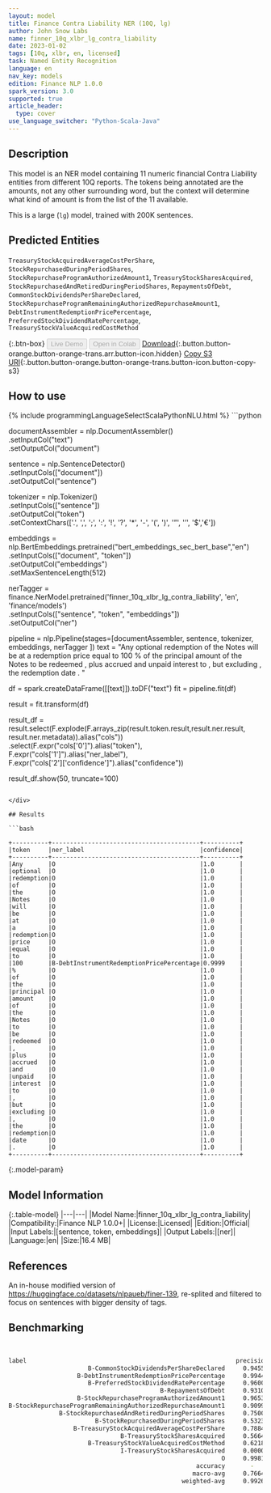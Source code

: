 ```yaml
---
layout: model
title: Finance Contra Liability NER (10Q, lg)
author: John Snow Labs
name: finner_10q_xlbr_lg_contra_liability
date: 2023-01-02
tags: [10q, xlbr, en, licensed]
task: Named Entity Recognition
language: en
nav_key: models
edition: Finance NLP 1.0.0
spark_version: 3.0
supported: true
article_header:
  type: cover
use_language_switcher: "Python-Scala-Java"
---
```


## Description

This model is an NER model containing 11 numeric financial Contra Liability entities from different 10Q reports. The tokens being annotated are the amounts, not any other surrounding word, but the context will determine what kind of amount is from the list of the 11 available.

This is a large (`lg`) model, trained with 200K sentences.

## Predicted Entities

`TreasuryStockAcquiredAverageCostPerShare`, `StockRepurchasedDuringPeriodShares`, `StockRepurchaseProgramAuthorizedAmount1`, `TreasuryStockSharesAcquired`, `StockRepurchasedAndRetiredDuringPeriodShares`, `RepaymentsOfDebt`, `CommonStockDividendsPerShareDeclared`, `StockRepurchaseProgramRemainingAuthorizedRepurchaseAmount1`, `DebtInstrumentRedemptionPricePercentage`, `PreferredStockDividendRatePercentage`, `TreasuryStockValueAcquiredCostMethod`

{:.btn-box}
<button class="button button-orange" disabled>Live Demo</button>
<button class="button button-orange" disabled>Open in Colab</button>
[Download](https://s3.amazonaws.com/auxdata.johnsnowlabs.com/finance/models/finner_10q_xlbr_lg_contra_liability_en_1.0.0_3.0_1672653955472.zip){:.button.button-orange.button-orange-trans.arr.button-icon.hidden}
[Copy S3 URI](s3://auxdata.johnsnowlabs.com/finance/models/finner_10q_xlbr_lg_contra_liability_en_1.0.0_3.0_1672653955472.zip){:.button.button-orange.button-orange-trans.button-icon.button-copy-s3}

## How to use



<div class="tabs-box" markdown="1">
{% include programmingLanguageSelectScalaPythonNLU.html %}
```python
 
documentAssembler = nlp.DocumentAssembler() \
   .setInputCol("text") \
   .setOutputCol("document")

sentence = nlp.SentenceDetector() \
   .setInputCols(["document"]) \
   .setOutputCol("sentence") 

tokenizer = nlp.Tokenizer()\
    .setInputCols(["sentence"])\
    .setOutputCol("token")\
    .setContextChars(['.', ',', ';', ':', '!', '?', '*', '-', '(', ')', '”', '’', '$','€'])

embeddings = nlp.BertEmbeddings.pretrained("bert_embeddings_sec_bert_base","en") \
  .setInputCols(["document", "token"]) \
  .setOutputCol("embeddings")\
  .setMaxSentenceLength(512)

nerTagger = finance.NerModel.pretrained('finner_10q_xlbr_lg_contra_liability', 'en', 'finance/models')\
   .setInputCols(["sentence", "token", "embeddings"])\
   .setOutputCol("ner")
              
pipeline = nlp.Pipeline(stages=[documentAssembler,
                            sentence,
                            tokenizer,
                            embeddings,
                            nerTagger
                                ])
text = "Any optional redemption of the Notes will be at a redemption price equal to 100 % of the principal amount of the Notes to be redeemed , plus accrued and unpaid interest to , but excluding , the redemption date .  "

df = spark.createDataFrame([[text]]).toDF("text")
fit = pipeline.fit(df)

result = fit.transform(df)

result_df = result.select(F.explode(F.arrays_zip(result.token.result,result.ner.result, result.ner.metadata)).alias("cols"))\
.select(F.expr("cols['0']").alias("token"),\
      F.expr("cols['1']").alias("ner_label"),\
      F.expr("cols['2']['confidence']").alias("confidence"))

result_df.show(50, truncate=100)
```

</div>

## Results

```bash

+----------+-----------------------------------------+----------+
|token     |ner_label                                |confidence|
+----------+-----------------------------------------+----------+
|Any       |O                                        |1.0       |
|optional  |O                                        |1.0       |
|redemption|O                                        |1.0       |
|of        |O                                        |1.0       |
|the       |O                                        |1.0       |
|Notes     |O                                        |1.0       |
|will      |O                                        |1.0       |
|be        |O                                        |1.0       |
|at        |O                                        |1.0       |
|a         |O                                        |1.0       |
|redemption|O                                        |1.0       |
|price     |O                                        |1.0       |
|equal     |O                                        |1.0       |
|to        |O                                        |1.0       |
|100       |B-DebtInstrumentRedemptionPricePercentage|0.9999    |
|%         |O                                        |1.0       |
|of        |O                                        |1.0       |
|the       |O                                        |1.0       |
|principal |O                                        |1.0       |
|amount    |O                                        |1.0       |
|of        |O                                        |1.0       |
|the       |O                                        |1.0       |
|Notes     |O                                        |1.0       |
|to        |O                                        |1.0       |
|be        |O                                        |1.0       |
|redeemed  |O                                        |1.0       |
|,         |O                                        |1.0       |
|plus      |O                                        |1.0       |
|accrued   |O                                        |1.0       |
|and       |O                                        |1.0       |
|unpaid    |O                                        |1.0       |
|interest  |O                                        |1.0       |
|to        |O                                        |1.0       |
|,         |O                                        |1.0       |
|but       |O                                        |1.0       |
|excluding |O                                        |1.0       |
|,         |O                                        |1.0       |
|the       |O                                        |1.0       |
|redemption|O                                        |1.0       |
|date      |O                                        |1.0       |
|.         |O                                        |1.0       |
+----------+-----------------------------------------+----------+

```

{:.model-param}
## Model Information

{:.table-model}
|---|---|
|Model Name:|finner_10q_xlbr_lg_contra_liability|
|Compatibility:|Finance NLP 1.0.0+|
|License:|Licensed|
|Edition:|Official|
|Input Labels:|[sentence, token, embeddings]|
|Output Labels:|[ner]|
|Language:|en|
|Size:|16.4 MB|

## References

An in-house modified version of https://huggingface.co/datasets/nlpaueb/finer-139, re-splited and filtered to focus on sentences with bigger density of tags.

## Benchmarking

```bash


label                                                          precision    recall  f1-score   support
                      B-CommonStockDividendsPerShareDeclared     0.9455    0.9975    0.9708       400
                   B-DebtInstrumentRedemptionPricePercentage     0.9944    0.9806    0.9874       360
                      B-PreferredStockDividendRatePercentage     0.9600    1.0000    0.9796       144
                                          B-RepaymentsOfDebt     0.9310    0.9586    0.9446       169
                   B-StockRepurchaseProgramAuthorizedAmount1     0.9653    0.9430    0.9540       561
B-StockRepurchaseProgramRemainingAuthorizedRepurchaseAmount1     0.9099    0.9670    0.9376       303
              B-StockRepurchasedAndRetiredDuringPeriodShares     0.7500    0.4717    0.5792       159
                        B-StockRepurchasedDuringPeriodShares     0.5323    0.1579    0.2435       209
                  B-TreasuryStockAcquiredAverageCostPerShare     0.7884    0.9744    0.8716       195
                               B-TreasuryStockSharesAcquired     0.5664    0.9107    0.6984       403
                      B-TreasuryStockValueAcquiredCostMethod     0.6218    0.3304    0.4315       224
                               I-TreasuryStockSharesAcquired     0.0000    0.0000    0.0000         1
                                                           O     0.9981    0.9979    0.9980     92921
                                                    accuracy       -          -      0.9927     96049
                                                   macro-avg     0.7664    0.7453    0.7382     96049
                                                weighted-avg     0.9926    0.9927    0.9921     96049

```
